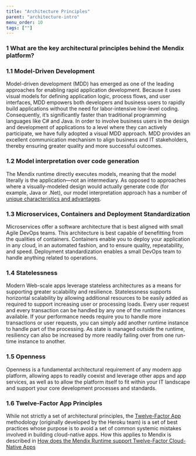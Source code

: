 ```yaml
---
title: "Architecture Principles"
parent: "architecture-intro"
menu_order: 10
tags: [""]
---
```


### 1 What are the key architectural principles behind the Mendix platform?

### 1.1 Model-Driven Development

Model-driven development (MDD) has emerged as one of the leading approaches for enabling rapid application development. Because it uses visual models for defining application logic, process flows, and user interfaces, MDD empowers both developers and business users to rapidly build applications without the need for labor-intensive low-level coding. Consequently, it’s significantly faster than traditional programming languages like C# and Java. In order to involve business users in the design and development of applications to a level where they can actively participate, we have fully adopted a visual MDD approach. MDD provides an excellent communication mechanism to align business and IT stakeholders, thereby ensuring greater quality and more successful outcomes.

### 1.2 Model interpretation over code generation

The Mendix runtime directly executes models, meaning that the model literally is the application—not an intermediary. As opposed to approaches where a visually-modeled design would actually generate code (for example, Java or .Net), our model interpretation approach has a number of [unique characteristics and advantages](architecture-runtime#model-execution).

### 1.3 Microservices, Containers and Deployment Standardization

Microservices offer a software architecture that is best aligned with small Agile DevOps teams. This architecture is best capable of benefitting from the qualities of containers. Containers enable you to deploy your application in any cloud, in an automated fashion, and to ensure quality, repeatability, and speed. Deployment standardization enables a small DevOps team to handle anything related to operations.

### 1.4 Statelessness

Modern Web-scale apps leverage stateless architectures as a means for supporting greater scalability and resilience. Statelessness supports horizontal scalability by allowing additional resources to be easily added as required to support increasing user or processing loads. Every user request and every transaction can be handled by any one of the runtime instances available. If your performance needs require you to handle more transactions or user requests, you can simply add another runtime instance to handle part of the processing. As state is managed outside the runtime, resiliency can also be increased by more readily failing over from one run-time instance to another.

### 1.5 Openness

Openness is a fundamental architectural requirement of any modern app platform, allowing apps to readily coexist and leverage other apps and app services, as well as to allow the platform itself to fit within your IT landscape and support your core development processes and standards.

### 1.6 Twelve-Factor App Principles

While not strictly a set of architectural principles, the [Twelve-Factor App](https://12factor.net/) methodology (originally developed by the Heroku team) is a set of best practices whose purpose is to avoid a set of common systemic mistakes involved in building cloud-native apps. How this applies to Mendix is described in [How does the Mendix Runtime support Twelve-Factor Cloud-Native Apps](architecture-12-factor)
